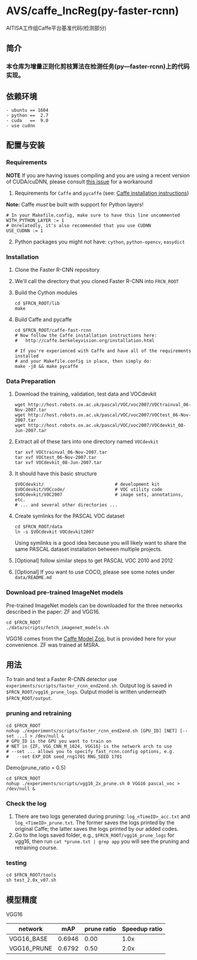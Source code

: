 # AVS/caffe_IncReg(py-faster-rcnn)

AITISA工作组Caffe平台基准代码(检测部分)

## 简介
### 本仓库为增量正则化剪枝算法在检测任务(py—faster-rcnn)上的代码实现。

## 依赖环境
	- ubuntu == 1604
    - python ==  2.7
	- cuda   ==  9.0
    - use cudnn    

## 配置与安装

### Requirements
**NOTE** If you are having issues compiling and you are using a recent version of CUDA/cuDNN, please consult [this issue](https://github.com/rbgirshick/py-faster-rcnn/issues/509?_pjax=%23js-repo-pjax-container#issuecomment-284133868) for a workaround

1. Requirements for `Caffe` and `pycaffe` (see: [Caffe installation instructions](http://caffe.berkeleyvision.org/installation.html))

  **Note:** Caffe *must* be built with support for Python layers!

  ```make
  # In your Makefile.config, make sure to have this line uncommented
  WITH_PYTHON_LAYER := 1
  # Unrelatedly, it's also recommended that you use CUDNN
  USE_CUDNN := 1
  ```

2. Python packages you might not have: `cython`, `python-opencv`, `easydict`

### Installation

1. Clone the Faster R-CNN repository

2. We'll call the directory that you cloned Faster R-CNN into `FRCN_ROOT`

3. Build the Cython modules
    ```Shell
    cd $FRCN_ROOT/lib
    make
    ```

4. Build Caffe and pycaffe
    ```Shell
    cd $FRCN_ROOT/caffe-fast-rcnn
    # Now follow the Caffe installation instructions here:
    #   http://caffe.berkeleyvision.org/installation.html

    # If you're experienced with Caffe and have all of the requirements installed
    # and your Makefile.config in place, then simply do:
    make -j8 && make pycaffe
    ```

### Data Preparation

1. Download the training, validation, test data and VOCdevkit

	```Shell
	wget http://host.robots.ox.ac.uk/pascal/VOC/voc2007/VOCtrainval_06-Nov-2007.tar
	wget http://host.robots.ox.ac.uk/pascal/VOC/voc2007/VOCtest_06-Nov-2007.tar
	wget http://host.robots.ox.ac.uk/pascal/VOC/voc2007/VOCdevkit_08-Jun-2007.tar
	```

2. Extract all of these tars into one directory named `VOCdevkit`

	```Shell
	tar xvf VOCtrainval_06-Nov-2007.tar
	tar xvf VOCtest_06-Nov-2007.tar
	tar xvf VOCdevkit_08-Jun-2007.tar
	```

3. It should have this basic structure

	```Shell
  	$VOCdevkit/                           # development kit
  	$VOCdevkit/VOCcode/                   # VOC utility code
  	$VOCdevkit/VOC2007                    # image sets, annotations, etc.
  	# ... and several other directories ...
  	```

4. Create symlinks for the PASCAL VOC dataset

	```Shell
    cd $FRCN_ROOT/data
    ln -s $VOCdevkit VOCdevkit2007
    ```
    Using symlinks is a good idea because you will likely want to share the same PASCAL dataset installation between multiple projects.
5. [Optional] follow similar steps to get PASCAL VOC 2010 and 2012
6. [Optional] If you want to use COCO, please see some notes under `data/README.md`

### Download pre-trained ImageNet models

Pre-trained ImageNet models can be downloaded for the three networks described in the paper: ZF and VGG16.

```Shell
cd $FRCN_ROOT
./data/scripts/fetch_imagenet_models.sh
```
VGG16 comes from the [Caffe Model Zoo](https://github.com/BVLC/caffe/wiki/Model-Zoo), but is provided here for your convenience.
ZF was trained at MSRA.

## 用法

To train and test a Faster R-CNN detector use `experiments/scripts/faster_rcnn_end2end.sh`.
Output log is saved in `$FRCN_ROOT/vgg16_prune_logs`.
Output model is written underneath `$FRCN_ROOT/output`.

### pruning and retraining

```Shell
cd $FRCN_ROOT
nohup ./experiments/scripts/faster_rcnn_end2end.sh [GPU_ID] [NET] [--set ...] > /dev/null &
# GPU_ID is the GPU you want to train on
# NET in {ZF, VGG_CNN_M_1024, VGG16} is the network arch to use
# --set ... allows you to specify fast_rcnn.config options, e.g.
#   --set EXP_DIR seed_rng1701 RNG_SEED 1701
```

Demo(prune_ratio = 0.5)

```Shell
cd $FRCN_ROOT
nohup ./experiments/scripts/vgg16_2x_prune.sh 0 VGG16 pascal_voc > /dev/null &
```

### Check the log
1. There are two logs generated during pruning: `log_<TimeID>_acc.txt` and `log_<TimeID>_prune.txt`. The former saves the logs printed by the original Caffe; the latter saves the logs printed by our added codes.
2. Go to the logs saved folder, e.g., `$FRCN_ROOT/vgg16_prune_logs` for vgg16, then run `cat *prune.txt | grep app` you will see the pruning and retraining course.
### testing

```Shell
cd $FRCN_ROOT/tools
sh test_2.0x_v07.sh
```

## 模型精度

VGG16

network |  mAP  | prune ratio | Speedup ratio
--------|---------------|---------------|----------------
VGG16_BASE  |  0.6946  |  0.00  |  1.0x  | 
VGG16_PRUNE  |  0.6792  |  0.50  |  2.0x  |

